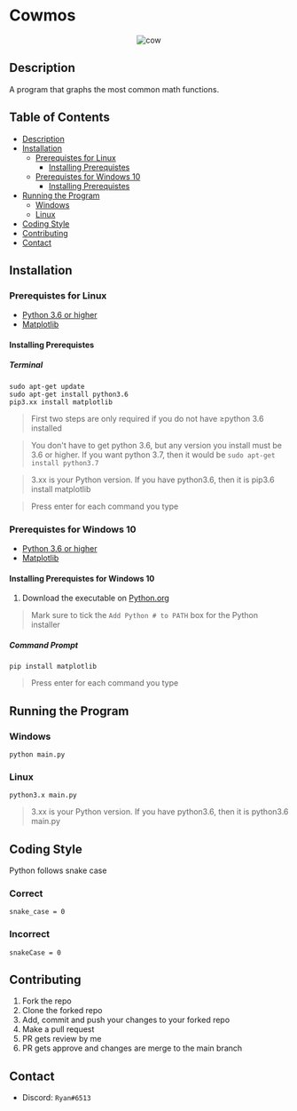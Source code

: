 # Cowmos

<div align="center">

![cow](https://user-images.githubusercontent.com/47546985/166129685-9eb0dadb-a3be-410a-8782-b43a9f3f2eeb.png)


</div>

## Description

A program that graphs the most common math functions.

## Table of Contents
* [Description](https://github.com/RyanLuong1/Cowmos#description)
* [Installation](https://github.com/RyanLuong1/Cowmos#installation)
   * [Prerequistes for Linux](https://github.com/RyanLuong1/Cowmos#prerequistes-for-linux)
      * [Installing Prerequistes](https://github.com/RyanLuong1/Cowmos#installing-prerequistes)
   * [Prerequistes for Windows 10](https://github.com/RyanLuong1/Cowmos#prerequistes-for-windows-10)
      * [Installing Prerequistes](https://github.com/RyanLuong1/Cowmos#installing-prerequistes-1)
* [Running the Program](https://github.com/RyanLuong1/Cowmos#running-the-program)
   * [Windows](https://github.com/RyanLuong1/Cowmos#windows)
   * [Linux](https://github.com/RyanLuong1/Cowmos#linux)
* [Coding Style](https://github.com/RyanLuong1/Cowmos#coding-style)
* [Contributing](https://github.com/RyanLuong1/Cowmos#contributing)
* [Contact](https://github.com/RyanLuong1/Cosmos#contact)

## Installation

### Prerequistes for Linux
* [Python 3.6 or higher](https://www.python.org/downloads/)
* [Matplotlib](https://matplotlib.org/stable/users/installing/index.html)

#### Installing Prerequistes

##### Terminal
```
sudo apt-get update
sudo apt-get install python3.6
pip3.xx install matplotlib
```

>First two steps are only required if you do not have ≥python 3.6 installed

>You don't have to get python 3.6, but any version you install must be 3.6 or higher. If you want python 3.7, then it would be ```sudo apt-get install python3.7``` 

>3.xx is your Python version. If you have python3.6, then it is pip3.6 install matplotlib

>Press enter for each command you type

### Prerequistes for Windows 10
* [Python 3.6 or higher](https://www.python.org/downloads/)
* [Matplotlib](https://matplotlib.org/stable/users/installing/index.html)

#### Installing Prerequistes for Windows 10

1. Download the executable on [Python.org](https://www.python.org/downloads/)

>Mark sure to tick the ```Add Python # to PATH``` box for the Python installer


##### Command Prompt
```
pip install matplotlib
```

>Press enter for each command you type

## Running the Program

### Windows
```
python main.py
```
### Linux
```
python3.x main.py
```

>3.xx is your Python version. If you have python3.6, then it is python3.6 main.py

## Coding Style
Python follows snake case

### Correct
```
snake_case = 0
```

### Incorrect
```
snakeCase = 0
```

## Contributing

1. Fork the repo
2. Clone the forked repo
3. Add, commit and push your changes to your forked repo
4. Make a pull request
5. PR gets review by me
6. PR gets approve and changes are merge to the main branch

## Contact
* Discord: ```Ryаn#6513``` 